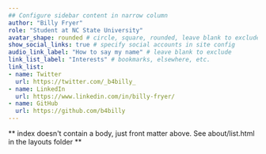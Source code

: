 ```yaml
---
## Configure sidebar content in narrow column
author: "Billy Fryer"
role: "Student at NC State University"
avatar_shape: rounded # circle, square, rounded, leave blank to exclude
show_social_links: true # specify social accounts in site config
audio_link_label: "How to say my name" # leave blank to exclude
link_list_label: "Interests" # bookmarks, elsewhere, etc.
link_list:
- name: Twitter
  url: https://twitter.com/_b4billy_
- name: LinkedIn
  url: https://www.linkedin.com/in/billy-fryer/
- name: GitHub
  url: https://github.com/b4billy
---
```


** index doesn't contain a body, just front matter above.
See about/list.html in the layouts folder **